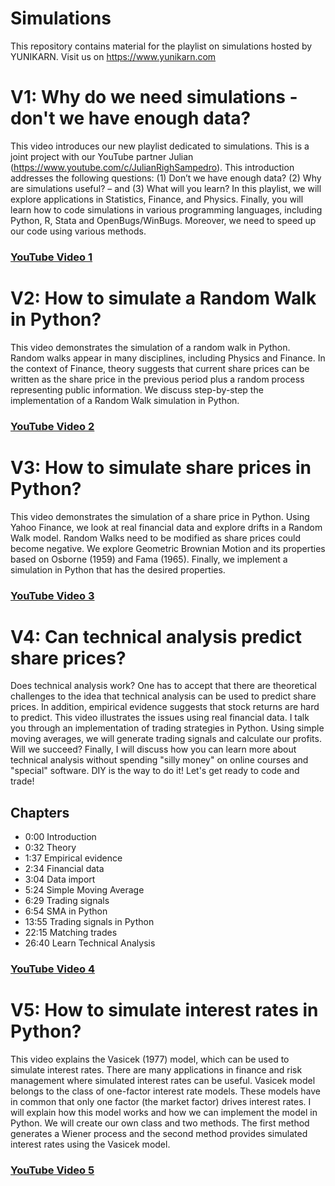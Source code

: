 # Simulations
This repository contains material for the playlist on simulations hosted by YUNIKARN. Visit us on https://www.yunikarn.com

# V1: Why do we need simulations - don't we have enough data?
This video introduces our new playlist dedicated to simulations. This is a joint project with our YouTube partner Julian (https://www.youtube.com/c/JulianRighSampedro). This introduction addresses the following questions: (1) Don’t we have enough data? (2) Why are simulations useful? – and (3) What will you learn? In this playlist, we will explore applications in Statistics, Finance, and Physics. Finally, you will learn how to code simulations in various programming languages, including Python, R, Stata and OpenBugs/WinBugs. Moreover, we need to speed up our code using various methods. 
### [YouTube Video 1](https://youtu.be/3LJlC0thaJc)

# V2: How to simulate a Random Walk in Python?
This video demonstrates the simulation of a random walk in Python. Random walks appear in many disciplines, including Physics and Finance. In the context of Finance, theory suggests that current share prices can be written as the share price in the previous period plus a random process representing public information. We discuss step-by-step the implementation of a Random Walk simulation in Python.

### [YouTube Video 2](https://youtu.be/umgjQlnhrhM)

# V3: How to simulate share prices in Python? 
This video demonstrates the simulation of a share price in Python. Using Yahoo Finance, we look at real financial data and explore drifts in a Random Walk model. Random Walks need to be modified as share prices could become negative. We explore Geometric Brownian Motion and its properties based on Osborne (1959) and Fama (1965). Finally, we implement a simulation in Python that has the desired properties.

### [YouTube Video 3](https://youtu.be/ovpuGg5esO0)

# V4: Can technical analysis predict share prices?
Does technical analysis work? One has to accept that there are theoretical challenges to the idea that technical analysis can be used to predict share prices. In addition, empirical evidence suggests that stock returns are hard to predict. This video illustrates the issues using real financial data. I talk you through an implementation of trading strategies in Python. Using simple moving averages, we will generate trading signals and calculate our profits. Will we succeed? Finally, I will discuss how you can learn more about technical analysis without spending "silly money" on online courses and "special" software. DIY is the way to do it! Let's get ready to code and trade!

## Chapters
- 0:00 Introduction
- 0:32 Theory
- 1:37 Empirical evidence
- 2:34 Financial data
- 3:04 Data import
- 5:24 Simple Moving Average
- 6:29 Trading signals
- 6:54 SMA in Python
- 13:55 Trading signals in Python
- 22:15 Matching trades
- 26:40 Learn Technical Analysis

### [YouTube Video 4](https://youtu.be/cymen-uLiP0)

# V5: How to simulate interest rates in Python?
This video explains the Vasicek (1977) model, which can be used to simulate interest rates. There are many applications in finance and risk management where simulated interest rates can be useful. Vasicek model belongs to the class of one-factor interest rate models. These models have in common that only one factor (the market factor) drives interest rates. I will explain how this model works and how we can implement the model in Python. We will create our own class and two methods. The first method generates a Wiener process and the second method provides simulated interest rates using the Vasicek model.

### [YouTube Video 5](https://youtu.be/339iI58ipOU)


